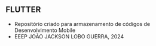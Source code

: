 ## FLUTTER
- Repositório criado para armazenamento de códigos de Desenvolvimento Mobile
- EEEP JOÃO JACKSON LOBO GUERRA, 2024
